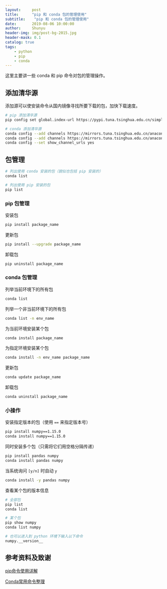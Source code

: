 ```yaml
---
layout:     post
title:      "pip 和 conda 包的管理使用"
subtitle:    "pip 和 conda 包的管理使用"
date:       2019-08-06 10:00:00
author:     Shunyu
header-img: img/post-bg-2015.jpg
header-mask: 0.1
catalog: true
tags:
    - python
    - pip
    - conda
---
```




这里主要讲一些 conda 和 pip 命令对包的管理操作。



## 添加清华源

添加源可以使安装命令从国内镜像寻找所要下载的包，加快下载速度。

```bash
# pip 添加清华源
pip config set global.index-url https://pypi.tuna.tsinghua.edu.cn/simple

# conda 添加清华源
conda config --add channels https://mirrors.tuna.tsinghua.edu.cn/anaconda/pkgs/free/
conda config --add channels https://mirrors.tuna.tsinghua.edu.cn/anaconda/pkgs/main/
conda config --set show_channel_urls yes
```



## 包管理

```bash
# 列出使用 conda 安装的包（貌似也包括 pip 安装的）
conda list

# 列出使用 pip 安装的包
pip list
```



### pip 包管理

安装包

```bash
pip install package_name
```


更新包

```bash
pip install --upgrade package_name
```

卸载包

```bash
pip uninstall package_name
```



### conda 包管理

列举当前环境下的所有包

```bash
conda list
```

列举一个非当前环境下的所有包

```bash
conda list -n env_name
```

为当前环境安装某个包

```bash
conda install package_name
```

为指定环境安装某个包

```bash
conda install -n env_name package_name
```

更新包

```bash
conda update package_name
```

卸载包

```bash
conda uninstall package_name
```



### 小操作

安装指定版本的包（使用 `==` 来指定版本号）

```bash
pip install numpy==1.15.0
conda install numpy==1.15.0
```

同时安装多个包（只需将它们用空格分隔传递）

```bash
pip install pandas numpy
conda install pandas numpy
```

当系统询问 `[y/n]` 时自动 `y`

```bash
conda install -y pandas numpy
```

查看某个包的版本信息

```bash
# 全部包
pip list
conda list

# 某个包
pip show numpy
conda list numpy

# 也可以进入到 python 环境下输入以下命令
numpy.__version__
```



## 参考资料及致谢

[pip命令使用详解](https://blog.csdn.net/guoyajie1990/article/details/81089915)

[Conda常用命令整理](https://blog.csdn.net/menc15/article/details/71477949)